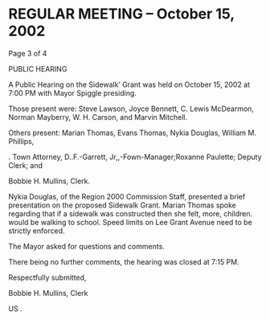 # REGULAR MEETING – October 15, 2002

Page 3 of 4

PUBLIC HEARING

A Public Hearing on the Sidewalk’ Grant was held on October 15, 2002 at 7:00 PM with
Mayor Spiggle presiding.

Those present were: Steve Lawson, Joyce Bennett, C. Lewis McDearmon, Norman
Mayberry, W. H. Carson, and Marvin Mitchell.

Others present: Marian Thomas, Evans Thomas, Nykia Douglas, William M. Phillips,

. Town Attorney, D..F.-Garrett, Jr,,-Fown-Manager;Roxanne Paulette; Deputy Clerk; and

Bobbie H. Mullins, Clerk.

Nykia Douglas, of the Region 2000 Commission Staff, presented a brief presentation on
the proposed Sidewalk Grant. Marian Thomas spoke regarding that if a sidewalk was
constructed then she felt, more, children. would be walking to school. Speed limits on Lee
Grant Avenue need to be strictly enforced.

The Mayor asked for questions and comments.

There being no further comments, the hearing was closed at 7:15 PM.

Respectfully submitted,

Bobbie H. Mullins, Clerk

US .